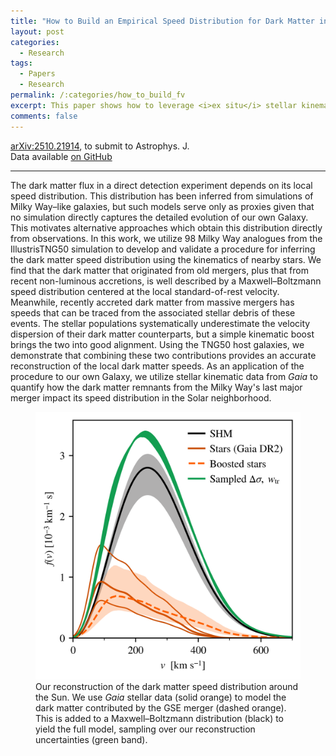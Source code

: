 ```yaml
---
title: "How to Build an Empirical Speed Distribution for Dark Matter in the Solar Neighborhood"
layout: post
categories:
  - Research
tags:
  - Papers
  - Research
permalink: /:categories/how_to_build_fv
excerpt: This paper shows how to leverage <i>ex situ</i> stellar kinematics as tracers for the speed distribution of accreted dark matter. This allows us to go beyond the simple Maxwell&ndash;Boltzmann approximation by folding in knowledge about a galaxy's assembly history. We apply this to the Milky Way itself, using <i>Gaia</i> data to quantify how modeling the dark matter from the GSE merger impacts the inferred speed distribution. 
comments: false
---
```


<a href="https://ui.adsabs.harvard.edu/abs/2025arXiv251021914S/abstract">arXiv:2510.21914</a>, to submit to Astrophys. J.  
Data available <a href='https://github.com/Tal-Shpigel/stellar-dm-velocity-distributions'>on GitHub</a>

---
The dark matter flux in a direct detection experiment depends on its local speed distribution. This distribution has been inferred from simulations of Milky Way&ndash;like galaxies, but such models serve only as proxies given that no simulation directly captures the detailed evolution of our own Galaxy. This motivates alternative approaches which obtain this distribution directly from observations. In this work, we utilize 98 Milky Way analogues from the IllustrisTNG50 simulation to develop and validate a procedure for inferring the dark matter speed distribution using the kinematics of nearby stars. We find that the dark matter that originated from old mergers, plus that from recent non-luminous accretions, is well described by a Maxwell&ndash;Boltzmann speed distribution centered at the local standard-of-rest velocity. Meanwhile, recently accreted dark matter from massive mergers has speeds that can be traced from the associated stellar debris of these events. The stellar populations systematically underestimate the velocity dispersion of their dark matter counterparts, but a simple kinematic boost brings the two into good alignment. Using the TNG50 host galaxies, we demonstrate that combining these two contributions provides an accurate reconstruction of the local dark matter speeds. As  an application of the procedure to our own Galaxy, we utilize stellar kinematic data from _Gaia_ to quantify how the dark matter remnants from the Milky Way's last major merger impact its speed distribution in the Solar neighborhood.

<figure>
  <img src="/assets/research/2510_thumb.png" alt="Local dark matter speed distribution reconstruction">
  <figcaption class='message'>Our reconstruction of the dark matter speed distribution around the Sun. We use <i>Gaia</i> stellar data (solid orange) to model the dark matter contributed by the GSE merger (dashed orange). This is added to a Maxwell&ndash;Boltzmann distribution (black) to yield the full model, sampling over our reconstruction uncertainties (green band). </figcaption>
</figure>